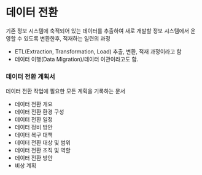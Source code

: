 # 데이터 전환

기존 정보 시스템에 축적되어 있는 데이터를 추출하여 새로 개발할 정보 시스템에서 운영할 수 있도록 변환한후, 적재하는 일련의 과정

- ETL(Extraction, Transformation, Load) 추출, 변환, 적재 과정이라고 함
- 데이터 이행(Data Migration)/데이터 이관이라고도 함.

### 데이터 전환 계획서

데이터 전환 작업에 필요한 모든 계획을 기록하는 문서

- 데이터 전환 개요
- 데이터 전환 환경 구성
- 데이터 전환 일정
- 데이터 정비 방안
- 데이터 복구 대책
- 데이터 전환 대상 및 범위
- 데이터 전환 조직 및 역할
- 데이터 전환 방안
- 비상 계획
